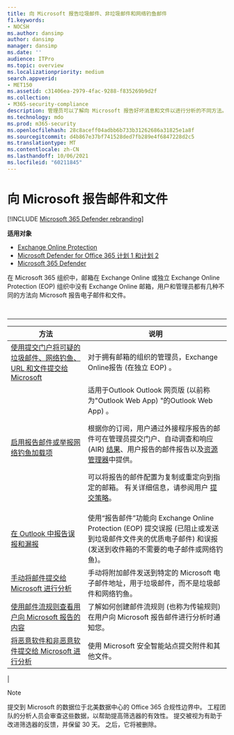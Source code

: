 ```yaml
---
title: 向 Microsoft 报告垃圾邮件、非垃圾邮件和网络钓鱼邮件
f1.keywords:
- NOCSH
ms.author: dansimp
author: dansimp
manager: dansimp
ms.date: ''
audience: ITPro
ms.topic: overview
ms.localizationpriority: medium
search.appverid:
- MET150
ms.assetid: c31406ea-2979-4fac-9288-f835269b9d2f
ms.collection:
- M365-security-compliance
description: 管理员可以了解向 Microsoft 报告好坏消息和文件以进行分析的不同方法。
ms.technology: mdo
ms.prod: m365-security
ms.openlocfilehash: 28c8aceff04adbb6b733b31262686a31825e1a8f
ms.sourcegitcommit: d4b867e37bf741528ded7fb289e4f6847228d2c5
ms.translationtype: MT
ms.contentlocale: zh-CN
ms.lasthandoff: 10/06/2021
ms.locfileid: "60211845"
---
```

# <a name="report-messages-and-files-to-microsoft"></a>向 Microsoft 报告邮件和文件

[!INCLUDE [Microsoft 365 Defender rebranding](../includes/microsoft-defender-for-office.md)]

**适用对象**
- [Exchange Online Protection](exchange-online-protection-overview.md)
- [Microsoft Defender for Office 365 计划 1 和计划 2](defender-for-office-365.md)
- [Microsoft 365 Defender](../defender/microsoft-365-defender.md)

在 Microsoft 365 组织中，邮箱在 Exchange Online 或独立 Exchange Online Protection (EOP) 组织中没有 Exchange Online 邮箱，用户和管理员都有几种不同的方法向 Microsoft 报告电子邮件和文件。

<br>

****

|方法|说明|
|---|---|
|[使用提交门户将可疑的垃圾邮件、网络钓鱼、URL 和文件提交给 Microsoft](admin-submission.md)|对于拥有邮箱的组织的管理员，Exchange Online报告 (在独立 EOP) 。|
|[启用报告邮件或举报网络钓鱼加载项](enable-the-report-message-add-in.md)|适用于Outlook Outlook 网页版 (以前称为"Outlook Web App) "的Outlook Web App) 。 <p> 根据你的订阅，用户通过外接程序报告的邮件可在管理员提交门户、自动调查和响应[](admin-submission.md) (AIR) [结果](air-view-investigation-results.md)、用户报告的邮件报告以及[资源管理器](threat-explorer-views.md#email--submissions)中提供。 [](view-email-security-reports.md#user-reported-messages-report) <p> 可以将报告的邮件配置为复制或重定向到指定的邮箱。 有关详细信息，请参阅用户 [提交策略](user-submission.md)。
|[在 Outlook 中报告误报和漏报](report-false-positives-and-false-negatives.md)|使用“报告邮件”功能向 Exchange Online Protection (EOP) 提交误报 (已阻止或发送到垃圾邮件文件夹的优质电子邮件) 和误报 (发送到收件箱的不需要的电子邮件或网络钓鱼)。|
|[手动将邮件提交给 Microsoft 进行分析](submit-spam-non-spam-and-phishing-scam-messages-to-microsoft-for-analysis.md)|手动将附加邮件发送到特定的 Microsoft 电子邮件地址，用于垃圾邮件，而不是垃圾邮件和网络钓鱼。|
|[使用邮件流规则查看用户向 Microsoft 报告的内容](/exchange/security-and-compliance/mail-flow-rules/use-rules-to-see-what-users-are-reporting-to-microsoft)|了解如何创建邮件流规则 (也称为传输规则) 在用户向 Microsoft 报告邮件进行分析时通知您。|
|[将恶意软件和非恶意软件提交给 Microsoft 进行分析](submitting-malware-and-non-malware-to-microsoft-for-analysis.md)|使用 Microsoft 安全智能站点提交附件和其他文件。|
|

> [!NOTE]
> 提交到 Microsoft 的数据位于北美数据中心的 Office 365 合规性边界中。 工程团队的分析人员会审查这些数据，以帮助提高筛选器的有效性。 提交被视为有助于改进筛选器的反馈，并保留 30 天。 之后，它将被删除。
